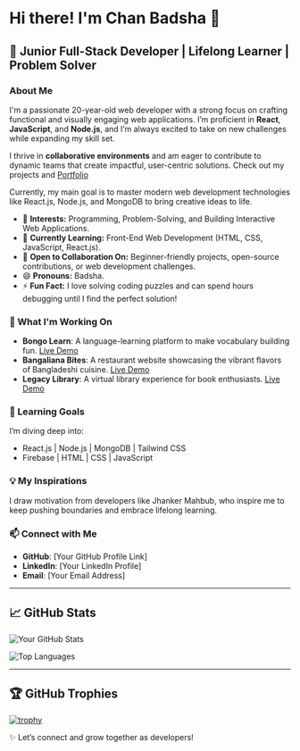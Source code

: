 
# Hi there! I'm Chan Badsha 👋

## 🚀 Junior Full-Stack Developer | Lifelong Learner | Problem Solver

### About Me
 I'm a passionate 20-year-old web developer with a strong focus on crafting functional and visually engaging web applications. I’m proficient in **React**, **JavaScript**, and **Node.js**, and I’m always excited to take on new challenges while expanding my skill set.

I thrive in **collaborative environments** and am eager to contribute to dynamic teams that create impactful, user-centric solutions.
Check out my projects and  [Portfolio](https://chanbadshabhuiyan.netlify.app)

Currently, my main goal is to master modern web development technologies like React.js, Node.js, and MongoDB to bring creative ideas to life.

- 👀 **Interests:** Programming, Problem-Solving, and Building Interactive Web Applications.  
- 🌱 **Currently Learning:** Front-End Web Development (HTML, CSS, JavaScript, React.js).  
- 💬 **Open to Collaboration On:** Beginner-friendly projects, open-source contributions, or web development challenges.   
- 😄 **Pronouns:** Badsha.  
- ⚡ **Fun Fact:** I love solving coding puzzles and can spend hours debugging until I find the perfect solution!  

### 🔭 What I'm Working On

- **Bongo Learn**: A language-learning platform to make vocabulary building fun. [Live Demo](https://bongo-learn-63c73.web.app)
- **Bangaliana Bites**: A restaurant website showcasing the vibrant flavors of Bangladeshi cuisine. [Live Demo](https://bangaliana-bites.netlify.app)
- **Legacy Library**: A virtual library experience for book enthusiasts. [Live Demo](https://legacylibrary-906c1.web.app)


### 🌱 Learning Goals
I’m diving deep into:
- React.js | Node.js | MongoDB | Tailwind CSS  
- Firebase | HTML | CSS | JavaScript

### 💡 My Inspirations
I draw motivation from developers like Jhanker Mahbub, who inspire me to keep pushing boundaries and embrace lifelong learning.

### 📫 Connect with Me
- **GitHub**: [Your GitHub Profile Link]  
- **LinkedIn**: [Your LinkedIn Profile]  
- **Email**: [Your Email Address]

---

## 📈 GitHub Stats
![Your GitHub Stats](https://github-readme-stats.vercel.app/api?username=Chanbadsha&show_icons=true&theme=radical)

![Top Languages](https://github-readme-stats.vercel.app/api/top-langs/?username=Chanbadsha&layout=compact&theme=radical)

---
## 🏆 GitHub Trophies
[![trophy](https://github-profile-trophy.vercel.app/?username=Chanbadsha&theme=radical&margin-w=15)](https://github.com/ryo-ma/github-profile-trophy)


✨ Let’s connect and grow together as developers!



